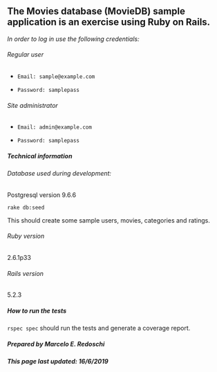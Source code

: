 ## The Movies database (MovieDB) sample application is an exercise using Ruby on Rails.

_In order to log in use the following credentials:_

###### Regular user

-    `Email: sample@example.com`

-    `Password: samplepass`

###### Site administrator

  -  `Email: admin@example.com`

  -  `Password: samplepass`

##### Technical information

###### Database used during development:

Postgresql version 9.6.6

`rake db:seed`

This should create some sample users, movies, categories and ratings.

###### Ruby version

2.6.1p33

###### Rails version

5.2.3

##### How to run the tests

`rspec spec` should run the tests and generate a coverage report.

##### Prepared by Marcelo E. Redoschi

##### _This page last updated: 16/6/2019_
